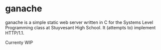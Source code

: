 # ganache

ganache is a simple static web server written in C for the Systems Level Programming class at Stuyvesant High School. It (attempts to) implement HTTP/1.1.

Currenty WIP
